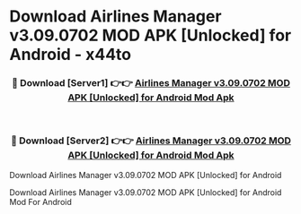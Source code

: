 # Download Airlines Manager v3.09.0702 MOD APK [Unlocked] for Android - x44to


<div align="center">
<h3>🔴 Download [Server1] 👉👉 <a href="https://apk-comot.site?title=Airlines_Manager_v3.09.0702_MOD_APK_[Unlocked]_for_Android">Airlines Manager v3.09.0702 MOD APK [Unlocked] for Android Mod Apk</a></h3><br>
<h3>🔴 Download [Server2] 👉👉 <a href="https://apk-comot.site?title=Airlines_Manager_v3.09.0702_MOD_APK_[Unlocked]_for_Android">Airlines Manager v3.09.0702 MOD APK [Unlocked] for Android Mod Apk</a></h3>
</div>



Download Airlines Manager v3.09.0702 MOD APK [Unlocked] for Android 

Download Airlines Manager v3.09.0702 MOD APK [Unlocked] for Android Mod For Android